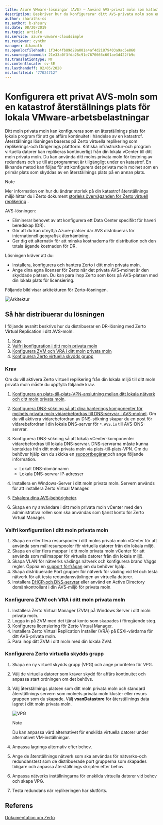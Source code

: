 ```yaml
---
title: Azure VMware-lösningar (AVS) – Använd AVS-privat moln som katastrof plats för lokala arbets belastningar
description: Beskriver hur du konfigurerar ditt AVS-privata moln som en katastrof återställnings plats för lokala VMware-arbetsbelastningar
author: sharaths-cs
ms.author: b-shsury
ms.date: 08/20/2019
ms.topic: article
ms.service: azure-vmware-cloudsimple
ms.reviewer: cynthn
manager: dikamath
ms.openlocfilehash: 1f34c4fb89d28a001a4af4d21879403a9ac5e860
ms.sourcegitcommit: 21e33a0f3fda25c91e7670666c601ae3d422fb9c
ms.translationtype: MT
ms.contentlocale: sv-SE
ms.lasthandoff: 02/05/2020
ms.locfileid: "77024712"
---
```

# <a name="set-up-avs-private-cloud-as-a-disaster-recovery-site-for-on-premises-vmware-workloads"></a>Konfigurera ett privat AVS-moln som en katastrof återställnings plats för lokala VMware-arbetsbelastningar

Ditt moln privata moln kan konfigureras som en återställnings plats för lokala program för att ge affärs kontinuitet i händelse av en katastrof. Återställnings lösningen baseras på Zerto virtuella replikering som replikerings-och Dirigerings plattform. Kritiska infrastruktur-och program virtuella datorer kan replikeras kontinuerligt från din lokala vCenter till ditt moln privata moln. Du kan använda ditt molns privata moln för testning av redundans och se till att programmet är tillgängligt under en katastrof. En liknande metod kan följas för att konfigurera det privata moln molnet som en primär plats som skyddas av en återställnings plats på en annan plats.

> [!NOTE]
> Mer information om hur du ändrar storlek på din katastrof återställnings miljö hittar du i Zerto dokument [storleks överväganden för Zerto virtuell replikering](https://s3.amazonaws.com/zertodownload_docs/5.5U3/Zerto%20Virtual%20Replication%20Sizing.pdf) .

AVS-lösningen:

* Eliminerar behovet av att konfigurera ett Data Center specifikt för haveri beredskap (DR).
* Gör att du kan utnyttja Azure-platser där AVS distribueras för internationell geografisk återhämtning.
* Ger dig ett alternativ för att minska kostnaderna för distribution och den totala ägande kostnaden för DR.

Lösningen kräver att du:

* Installera, konfigurera och hantera Zerto i ditt moln privata moln.
* Ange dina egna licenser för Zerto när det privata AVS-molnet är den skyddade platsen. Du kan para ihop Zerto som körs på AVS-platsen med din lokala plats för licensiering.

Följande bild visar arkitekturen för Zerto-lösningen.

![Arkitektur](media/cloudsimple-zerto-architecture.png)

## <a name="how-to-deploy-the-solution"></a>Så här distribuerar du lösningen

I följande avsnitt beskrivs hur du distribuerar en DR-lösning med Zerto Virtual Replication i ditt AVS-moln.

1. [Krav](#prerequisites)
2. [Valfri konfiguration i ditt moln privata moln](#optional-configuration-on-your-avs-private-cloud)
3. [Konfigurera ZVM och VRA i ditt moln privata moln](#set-up-zvm-and-vra-on-your-avs-private-cloud)
4. [Konfigurera Zerto virtuella skydds grupp](#set-up-zerto-virtual-protection-group)

### <a name="prerequisites"></a>Krav

Om du vill aktivera Zerto virtuell replikering från din lokala miljö till ditt moln privata moln måste du uppfylla följande krav.

1. [Konfigurera en plats-till-plats-VPN-anslutning mellan ditt lokala nätverk och ditt moln privata moln](set-up-vpn.md).
2. [Konfigurera DNS-sökning så att dina hanterings komponenter för molnets privata moln vidarebefordras till DNS-servrar i AVS-molnet](on-premises-dns-setup.md). Om du vill aktivera vidarebefordran av DNS-sökning skapar du en post för vidarebefordran i din lokala DNS-server för `*.AVS.io` till AVS-DNS-servrar.
3. Konfigurera DNS-sökning så att lokala vCenter-komponenter vidarebefordras till lokala DNS-servrar. DNS-servrarna måste kunna kontaktas från ditt moln privata moln via plats-till-plats-VPN. Om du behöver hjälp kan du skicka en [supportbegäran](https://portal.azure.com/#blade/Microsoft_Azure_Support/HelpAndSupportBlade/newsupportrequest)och ange följande information. 

    * Lokalt DNS-domännamn
    * Lokala DNS-servrar IP-adresser

4. Installera en Windows-Server i ditt moln privata moln. Servern används för att installera Zerto Virtual Manager.
5. [Eskalera dina AVS-behörigheter](escalate-private-cloud-privileges.md).
6. Skapa en ny användare i ditt moln privata moln vCenter med den administrativa rollen som ska användas som tjänst konto för Zerto Virtual Manager.

### <a name="optional-configuration-on-your-avs-private-cloud"></a>Valfri konfiguration i ditt moln privata moln

1. Skapa en eller flera resurspooler i ditt molns privata moln vCenter för att använda som mål resurspooler för virtuella datorer från din lokala miljö.
2. Skapa en eller flera mappar i ditt moln privata moln vCenter för att använda som målmappar för virtuella datorer från din lokala miljö.
3. Skapa VLAN för nätverks växlings nätverk och konfigurera brand Väggs regler. Öppna en [support förfrågan](https://portal.azure.com/#blade/Microsoft_Azure_Support/HelpAndSupportBlade/newsupportrequest) om du behöver hjälp.
4. Skapa distribuerade Port grupper för nätverk för växling vid fel och testa nätverk för att testa redundansväxlingen av virtuella datorer.
5. Installera [DHCP-och DNS-servrar](dns-dhcp-setup.md) eller använd en Active Directory domänkontrollant i din AVS-miljö för privata moln.

### <a name="set-up-zvm-and-vra-on-your-avs-private-cloud"></a>Konfigurera ZVM och VRA i ditt moln privata moln

1. Installera Zerto Virtual Manager (ZVM) på Windows Server i ditt moln privata moln.
2. Logga in på ZVM med det tjänst konto som skapades i föregående steg.
3. Konfigurera licensiering för Zerto Virtual Manager.
4. Installera Zerto Virtual Replication Installer (VRA) på ESXi-värdarna för ditt AVS-privata moln.
5. Para ihop ditt ZVM i ditt moln med din lokala ZVM.

### <a name="set-up-zerto-virtual-protection-group"></a>Konfigurera Zerto virtuella skydds grupp

1. Skapa en ny virtuell skydds grupp (VPG) och ange prioriteten för VPG.
2. Välj de virtuella datorer som kräver skydd för affärs kontinuitet och anpassa start ordningen om det behövs.
3. Välj återställnings platsen som ditt moln privata moln och standard återställnings servern som molnets privata moln kluster eller resurs gruppen som du skapade. Välj **vsanDatastore** för återställnings data lagret i ditt moln privata moln.

    ![VPG](media/cloudsimple-zerto-vpg.png)

    > [!NOTE]
    > Du kan anpassa värd alternativet för enskilda virtuella datorer under alternativet VM-inställningar.

4. Anpassa lagrings alternativ efter behov.
5. Ange de återställnings nätverk som ska användas för nätverks-och redundanstest som de distribuerade port grupperna som skapades tidigare och anpassa återställnings skripten efter behov.
6. Anpassa nätverks inställningarna för enskilda virtuella datorer vid behov och skapa VPG.
7. Testa redundans när replikeringen har slutförts.

## <a name="reference"></a>Referens

[Dokumentation om Zerto](https://www.zerto.com/myzerto/technical-documentation/)
